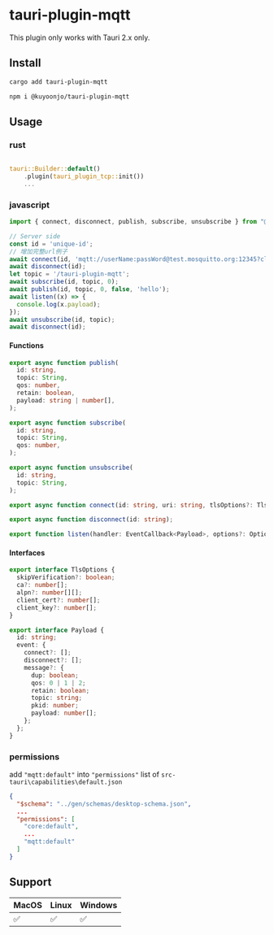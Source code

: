 # tauri-plugin-mqtt

This plugin only works with Tauri 2.x only.

## Install

```bash
cargo add tauri-plugin-mqtt
```
```bash
npm i @kuyoonjo/tauri-plugin-mqtt
```

## Usage

### rust
```rust

tauri::Builder::default()
    .plugin(tauri_plugin_tcp::init())
    ...
```

### javascript
```javascript
import { connect, disconnect, publish, subscribe, unsubscribe } from "@kuyoonjo/tauri-plugin-mqtt";

// Server side
const id = 'unique-id';
// 增加完整url例子
await connect(id, 'mqtt://userName:passWord@test.mosquitto.org:12345?client_id=id123');
await disconnect(id);
let topic = '/tauri-plugin-mqtt';
await subscribe(id, topic, 0);
await publish(id, topic, 0, false, 'hello');
await listen((x) => {
  console.log(x.payload);
});
await unsubscribe(id, topic);
await disconnect(id);
```
#### Functions
```typescript
export async function publish(
  id: string,
  topic: String,
  qos: number,
  retain: boolean,
  payload: string | number[],
);

export async function subscribe(
  id: string,
  topic: String,
  qos: number,
);

export async function unsubscribe(
  id: string,
  topic: String,
);

export async function connect(id: string, uri: string, tlsOptions?: TlsOptions);

export async function disconnect(id: string);

export function listen(handler: EventCallback<Payload>, options?: Options);
```

#### Interfaces

```typescript
export interface TlsOptions {
  skipVerification?: boolean;
  ca?: number[];
  alpn?: number[][];
  client_cert?: number[];
  client_key?: number[];
}

export interface Payload {
  id: string;
  event: {
    connect?: [];
    disconnect?: [];
    message?: {
      dup: boolean;
      qos: 0 | 1 | 2;
      retain: boolean;
      topic: string;
      pkid: number;
      payload: number[];
    };
  };
}
```

### permissions

add `"mqtt:default"` into `"permissions"` list of `src-tauri\capabilities\default.json`

```json
{
  "$schema": "../gen/schemas/desktop-schema.json",
  ...
  "permissions": [
    "core:default",
    ...
    "mqtt:default"
  ]
}
```

## Support

| MacOS | Linux | Windows |
| ----- | ----- | ------- |
| ✅    | ✅    | ✅      |
